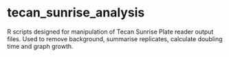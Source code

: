 # tecan_sunrise_analysis
R scripts designed for manipulation of Tecan Sunrise Plate reader output files. Used to remove background, summarise replicates, calculate doubling time and graph growth.
